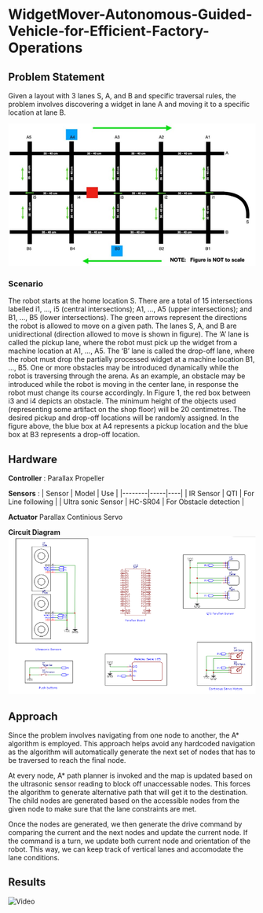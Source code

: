 # WidgetMover-Autonomous-Guided-Vehicle-for-Efficient-Factory-Operations

## **Problem Statement**
Given a layout with 3 lanes S, A, and B and specific traversal rules, the problem involves discovering a widget in lane A and moving it to a specific location at lane B. 

![Arena](https://github.com/ashiqrahmana/WidgetMover-Autonomous-Guided-Vehicle-for-Efficient-Factory-Operations/blob/main/Arena.jpg)

### **Scenario**
The robot starts at the home location S. 
There are a total of 15 intersections labelled i1, …, i5 (central intersections); A1, …, A5 (upper intersections); and B1, …, B5 (lower intersections). 
The green arrows represent the directions the robot is allowed to move on a given path. 
The lanes S, A, and B are unidirectional (direction allowed to move is shown in figure). 
The ‘A’ lane is called the pickup lane, where the robot must pick up the widget from a machine location at A1, …, A5. 
The ‘B’ lane is called the drop-off lane, where the robot must drop the partially processed widget at a machine location B1, …, B5. 
One or more obstacles may be introduced dynamically while the robot is traversing through the arena. As an example, an obstacle may be introduced while the robot is moving in the center lane, in response the robot must change its course accordingly. In Figure 1, the red box between i3 and i4 depicts an obstacle. 
The minimum height of the objects used (representing some artifact on the shop floor) will be 20 centimetres. 
The desired pickup and drop-off locations will be randomly assigned. In the figure above, the blue box at A4 represents a pickup location and the blue box at B3 represents a drop-off location. 

## **Hardware**

**Controller** : Parallax Propeller

**Sensors** : 
| Sensor | Model | Use |
|--------|-----|----|
| IR Sensor | QTI | For Line following |
| Ultra sonic Sensor | HC-SR04 | For Obstacle detection |

**Actuator**
Parallax Continious Servo

**Circuit Diagram**
![Circuit](https://github.com/ashiqrahmana/WidgetMover-Autonomous-Guided-Vehicle-for-Efficient-Factory-Operations/blob/main/Circuit.png)

## **Approach**
Since the problem involves navigating from one node to another, the A* algorithm is employed. This approach helps avoid any hardcoded navigation as the algorithm will automatically generate the next set of nodes that has to be traversed to reach the final node. 

At every node, A* path planner is invoked and the map is updated based on the ultrasonic sensor reading to block off unaccessable nodes. This forces the algorithm to generate alternative path that will get it to the destination. The child nodes are generated based on the accessible nodes from the given node to make sure that the lane constraints are met. 

Once the nodes are generated, we then generate the drive command by comparing the current and the next nodes and update the current node. If the command is a turn, we update both current node and orientation of the robot. This way, we can keep track of vertical lanes and accomodate the lane conditions.

## **Results**
![Video](https://drive.google.com/file/d/1150Cy5POfgab_w2hkNcj7LKvisDDdG4a/view?usp=share_link)

